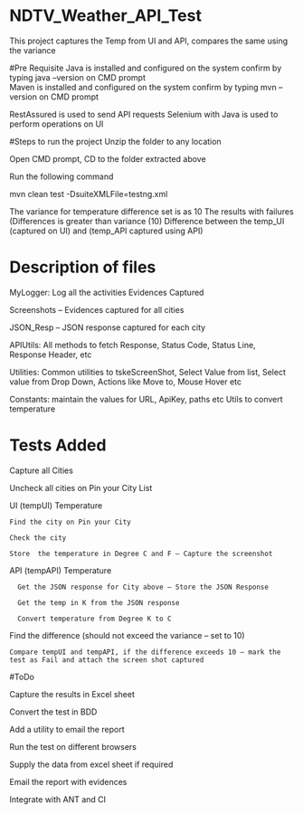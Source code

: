 # NDTV_Weather_API_Test
This project captures the Temp from UI and API, compares the same using the variance 


#Pre Requisite
  Java is installed and configured on the system 
  confirm by typing java –version on CMD prompt  
  Maven is installed and configured on the system
  confirm by typing mvn –version on CMD prompt

  RestAssured is used to send API requests 
  Selenium with Java is used to perform operations on UI

#Steps to run the project
  Unzip the folder to any location
  
  Open CMD prompt, CD to the folder extracted above
  
  Run the following command 
  
  mvn clean test -DsuiteXMLFile=testng.xml  


  The variance for temperature difference set is as 10 
  The results with failures (Differences is greater than variance (10) 
  Difference between the temp_UI (captured on UI) and (temp_API captured using API)


# Description of files
  MyLogger: Log all the activities
  Evidences Captured

  Screenshots – Evidences captured for all cities

  JSON_Resp – JSON response captured for each city

  APIUtils: All methods to fetch Response, Status Code, Status Line, Response Header, etc

  Utilities:
  Common utilities to tskeScreenShot, Select Value from list, Select value from Drop Down, Actions like Move to, Mouse Hover etc
  
  Constants: maintain the values for URL, ApiKey, paths etc
  Utils to convert temperature


# Tests Added
  Capture all Cities
  
  Uncheck all cities on Pin your City List
  
  UI (tempUI) Temperature 
  
    Find the city on Pin your City

    Check the city

    Store  the temperature in Degree C and F – Capture the screenshot
  
  API (tempAPI) Temperature
      
      Get the JSON response for City above – Store the JSON Response 
      
      Get the temp in K from the JSON response	
      
      Convert temperature from Degree K to C
  
  Find the difference (should not exceed the variance – set to 10)
  
    Compare tempUI and tempAPI, if the difference exceeds 10 – mark the test as Fail and attach the screen shot captured



#ToDo

  Capture the results in Excel sheet
  
  Convert the test in BDD 
  
  Add a utility to email the report
  
  Run the test on different browsers
  
  Supply the data from excel sheet if required
  
  Email the report with evidences
  
  Integrate with ANT and CI

